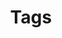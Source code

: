 ---
layout: tags
title: Tags
permalink: /tags/
menu: true
order: 4
description: >
  List of all categories & tags of blog.
---